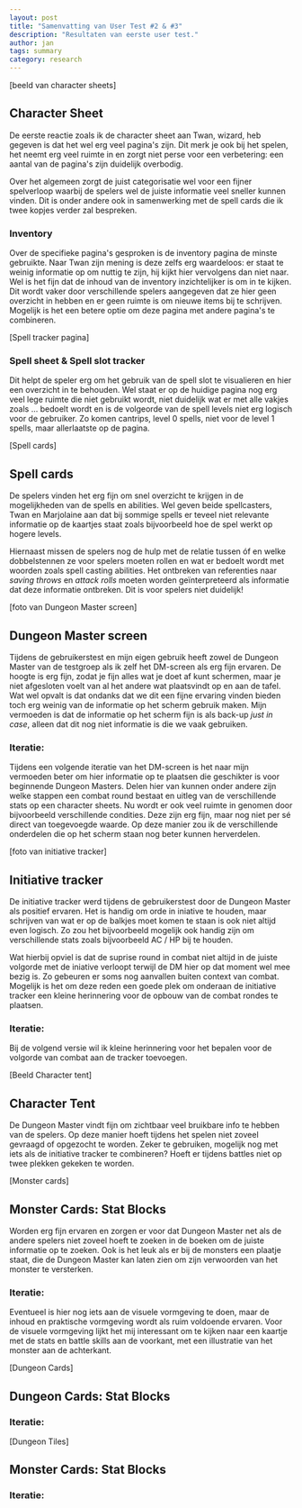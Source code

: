 ```yaml
---
layout: post
title: "Samenvatting van User Test #2 & #3"
description: "Resultaten van eerste user test."
author: jan
tags: summary
category: research
---
```


[beeld van character sheets]

## Character Sheet

De eerste reactie zoals ik de character sheet aan Twan, wizard, heb gegeven is dat het wel erg veel pagina's zijn. Dit merk je ook bij het spelen, het neemt erg veel ruimte in en zorgt niet perse voor een verbetering: een aantal van de pagina's zijn duidelijk overbodig. 

Over het algemeen zorgt de juist categorisatie wel voor een fijner spelverloop waarbij de spelers wel de juiste informatie veel sneller kunnen vinden. Dit is onder andere ook in samenwerking met de spell cards die ik twee kopjes verder zal bespreken. 

### Inventory
Over de specifieke pagina's gesproken is de inventory pagina de minste gebruikte. Naar Twan zijn mening is deze zelfs erg waardeloos: er staat te weinig informatie op om nuttig te zijn, hij kijkt hier vervolgens dan niet naar. Wel is het fijn dat de inhoud van de inventory inzichtelijker is om in te kijken. Dit wordt vaker door verschillende spelers aangegeven dat ze hier geen overzicht in hebben en er geen ruimte is om nieuwe items bij te schrijven. Mogelijk is het een betere optie om deze pagina met andere pagina's te combineren. 

[Spell tracker pagina]

### Spell sheet & Spell slot tracker
Dit helpt de speler erg om het gebruik van de spell slot te visualieren en hier een overzicht in te behouden. Wel staat er op de huidige pagina nog erg veel lege ruimte die niet gebruikt wordt, niet duidelijk wat er met alle vakjes zoals ... bedoelt wordt en is de volgeorde van de spell levels niet erg logisch voor de gebruiker. Zo komen cantrips, level 0 spells, niet voor de level 1 spells, maar allerlaatste op de pagina.

[Spell cards]

## Spell cards

De spelers vinden het erg fijn om snel overzicht te krijgen in de mogelijkheden van de spells en abilities. Wel geven beide spellcasters, Twan en Marjolaine aan dat bij sommige spells er teveel niet relevante informatie op de kaartjes staat zoals bijvoorbeeld hoe de spel werkt op hogere levels.

Hiernaast missen de spelers nog de hulp met de relatie tussen óf en welke dobbelstennen ze voor spelers moeten rollen en wat er bedoelt wordt met woorden zoals spell casting abilities. Het ontbreken van referenties naar _saving throws_ en _attack rolls_ moeten worden geïnterpreteerd als informatie dat deze informatie ontbreken. Dit is voor spelers niet duidelijk! 


[foto van Dungeon Master screen]

## Dungeon Master screen
Tijdens de gebruikerstest en mijn eigen gebruik heeft zowel de Dungeon Master van de testgroep als ik zelf het DM-screen als erg fijn ervaren. De hoogte is erg fijn, zodat je fijn alles wat je doet af kunt schermen, maar je niet afgesloten voelt van al het andere wat plaatsvindt op en aan de tafel. Wat wel opvalt is dat ondanks dat we dit een fijne ervaring vinden bieden toch erg weinig van de informatie op het scherm gebruik maken. Mijn vermoeden is dat de informatie op het scherm fijn is als back-up _just in case_, alleen dat dit nog niet informatie is die we vaak gebruiken. 

### Iteratie:
Tijdens een volgende iteratie van het DM-screen is het naar mijn vermoeden beter om hier informatie op te plaatsen die geschikter is voor beginnende Dungeon Masters. Delen hier van kunnen onder andere zijn welke stappen een combat round bestaat en uitleg van de verschillende stats op een character sheets. Nu wordt er ook veel ruimte in genomen door bijvoorbeeld verschillende condities. Deze zijn erg fijn, maar nog niet per sé direct van toegevoegde waarde. Op deze manier zou ik de verschillende onderdelen die op het scherm staan nog beter kunnen herverdelen.


[foto van initiative tracker]

## Initiative tracker

De initiative tracker werd tijdens de gebruikerstest door de Dungeon Master als positief ervaren. Het is handig om orde in iniative te houden, maar schrijven van wat er op de balkjes moet komen te staan is ook niet altijd even logisch. Zo zou het bijvoorbeeld mogelijk ook handig zijn om verschillende stats zoals bijvoorbeeld AC / HP bij te houden. 

Wat hierbij opviel is dat de suprise round in combat niet altijd in de juiste volgorde met de iniative verloopt terwijl de DM hier op dat moment wel mee bezig is. Zo gebeuren er soms nog aanvallen buiten context van combat. Mogelijk is het om deze reden een goede plek om onderaan de initiative tracker een kleine herinnering voor de opbouw van de combat rondes te plaatsen.

### Iteratie:
Bij de volgend versie wil ik kleine herinnering voor het bepalen voor de volgorde van combat aan de tracker toevoegen. 

[Beeld Character tent]

## Character Tent
De Dungeon Master vindt fijn om zichtbaar veel bruikbare info te hebben van de spelers. Op deze manier hoeft tijdens het spelen niet zoveel gevraagd of opgezocht te worden. Zeker te gebruiken, mogelijk nog met iets als de initiative tracker te combineren? Hoeft er tijdens battles niet op twee plekken gekeken te worden.  

[Monster cards]

## Monster Cards: Stat Blocks

Worden erg fijn ervaren en zorgen er voor dat Dungeon Master net als de andere spelers niet zoveel hoeft te zoeken in de boeken om de juiste informatie op te zoeken. Ook is het leuk als er bij de monsters een plaatje staat, die de Dungeon Master kan laten zien om zijn verwoorden van het monster te versterken.

### Iteratie:
Eventueel is hier nog iets aan de visuele vormgeving te doen, maar de inhoud en praktische vormgeving wordt als ruim voldoende ervaren. Voor de visuele vormgeving lijkt het mij interessant om te kijken naar een kaartje met de stats en battle skills aan de voorkant, met een illustratie van het monster aan de achterkant. 

[Dungeon Cards]

## Dungeon Cards: Stat Blocks



### Iteratie:


[Dungeon Tiles]

## Monster Cards: Stat Blocks



### Iteratie:

